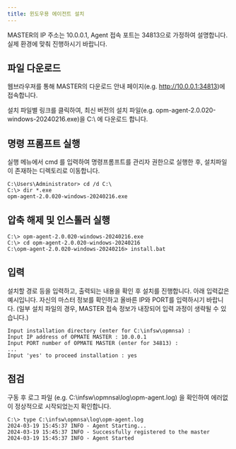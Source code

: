 ```yaml
---
title: 윈도우용 에이전트 설치
---
```


MASTER의 IP 주소는 10.0.0.1, Agent 접속 포트는 34813으로 가정하여 설명합니다. 실제 환경에 맞춰 진행하시기 바랍니다.

## 파일 다운로드

웹브라우져를 통해 MASTER의 다운로드 안내 페이지(e.g. http://10.0.0.1:34813)에 접속합니다.

설치 파일별 링크를 클릭하여, 최신 버전의 설치 파일(e.g. opm-agent-2.0.020-windows-20240216.exe)을 C:\ 에 다운로드 합니다.

## 명령 프롬프트 실행

실행 메뉴에서 cmd 를 입력하여 명령프롬프트를 관리자 권한으로 실행한 후, 설치파일이 존재하는 디렉토리로 이동합니다.

```
C:\Users\Administrator> cd /d C:\
C:\> dir *.exe
opm-agent-2.0.020-windows-20240216.exe
```

## 압축 해제 및 인스톨러 실행

```
C:\> opm-agent-2.0.020-windows-20240216.exe
C:\> cd opm-agent-2.0.020-windows-20240216
C:\opm-agent-2.0.020-windows-20240216> install.bat
```

## 입력

설치할 경로 등을 입력하고, 출력되는 내용을 확인 후 설치를 진행합니다.
아래 입력값은 예시입니다. 자신의 마스터 정보를 확인하고 올바른 IP와 PORT를 입력하시기 바랍니다.
(일부 설치 파일의 경우, MASTER 접속 정보가 내장되어 입력 과정이 생략될 수 있습니다.)

```
Input installation directory (enter for C:\infsw\opmnsa) :
Input IP address of OPMATE MASTER : 10.0.0.1
Input PORT number of OPMATE MASTER (enter for 34813) : 
...
Input 'yes' to proceed installation : yes
```

## 점검

구동 후 로그 파일 (e.g. C:\infsw\opmnsa\log\opm-agent.log) 을 확인하여 에러없이 정상적으로 시작되었는지 확인합니다.

```
C:\> type C:\infsw\opmnsa\log\opm-agent.log
2024-03-19 15:45:37 INFO - Agent Starting...
2024-03-19 15:45:37 INFO - Successfully registered to the master
2024-03-19 15:45:37 INFO - Agent Started
```
